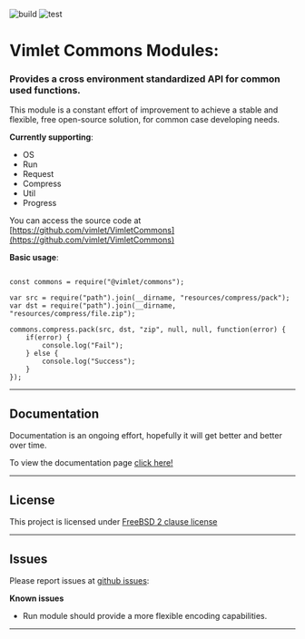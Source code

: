 [//]: # (badges)

![build](https://cdn.rawgit.com/vimlet/VimletCommons/master/docs/badges/build.svg?raw=true "Build")
![test](https://cdn.rawgit.com/vimlet/VimletCommons/master/docs/badges/test.svg?raw=true "Test")

[//]: # (badges)

# Vimlet Commons Modules:

### Provides a cross environment standardized API for common used functions. 

This module is a constant effort of improvement to achieve a stable and flexible, free open-source solution, for common case developing needs.

**Currently supporting**:

- OS
- Run
- Request
- Compress
- Util
- Progress

You can access the source code at [https://github.com/vimlet/VimletCommons](https://github.com/vimlet/VimletCommons)

**Basic usage**:

```

const commons = require("@vimlet/commons");

var src = require("path").join(__dirname, "resources/compress/pack");
var dst = require("path").join(__dirname, "resources/compress/file.zip");

commons.compress.pack(src, dst, "zip", null, null, function(error) {
    if(error) {
        console.log("Fail");
    } else {
        console.log("Success");
    }
});

```

--------------------------------------------------------------------------

## Documentation
Documentation is an ongoing effort, hopefully it will get better and better over time.

To view the documentation page [click here!](https://rawgit.com/vimlet/VimletCommons/master/docs/node/api/index.html)

--------------------------------------------------------------------------

## License 
This project is licensed under [FreeBSD 2 clause license](https://spdx.org/licenses/BSD-2-Clause-FreeBSD.html#licenseText)

--------------------------------------------------------------------------

## Issues
Please report issues at [github issues](https://github.com/vimlet/VimletCommons):

**Known issues**
- Run module should provide a more flexible encoding capabilities.

--------------------------------------------------------------------------